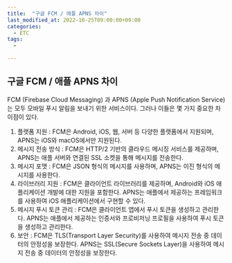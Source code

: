 ```yaml
---
title:  "구글 FCM / 애플 APNS 차이"
last_modified_at: 2022-10-25T09:00:00+09:00
categories: 
  - ETC
tags: 
  - 

---
```


## 구글 FCM / 애플 APNS 차이

FCM (Firebase Cloud Messaging) 과 APNS (Apple Push Notification Service) 는 모두 모바일 푸시 알림을 보내기 위한 서비스이다. 그러나 이들은 몇 가지 중요한 차이점이 있다.

1. 플랫폼 지원 : FCM은 Android, iOS, 웹, 서버 등 다양한 플랫폼에서 지원되며, APNS는 iOS와 macOS에서만 지원된다.
2. 메시지 전송 방식 : FCM은 HTTP/2 기반의 클라우드 메시징 서비스를 제공하며, APNS는 애플 서버와 연결된 SSL 소켓을 통해 메시지를 전송한다.
3. 메시지 포맷 : FCM은 JSON 형식의 메시지를 사용하며, APNS는 이진 형식의 메시지를 사용한다.
4. 라이브러리 지원 : FCM은 클라이언트 라이브러리를 제공하며, Android와 iOS 애플리케이션 개발에 대한 지원을 포함한다. APNS는 애플에서 제공하는 프레임워크를 사용하여 iOS 애플리케이션에서 구현할 수 있다.
5. 메시지 푸시 토큰 관리 : FCM은 클라이언트 앱에서 푸시 토큰을 생성하고 관리한다. APNS는 애플에서 제공하는 인증서와 프로비저닝 프로필을 사용하여 푸시 토큰을 생성하고 관리한다.
6. 보안 : FCM은 TLS(Transport Layer Security)를 사용하여 메시지 전송 중 데이터의 안정성을 보장한다. APNS는 SSL(Secure Sockets Layer)을 사용하여 메시지 전송 중 데이터의 안정성을 보장한다.


